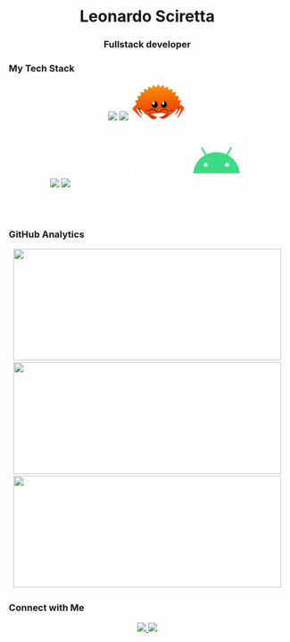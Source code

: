 <h1 align="center">Leonardo Sciretta</h1>
<h3 align="center">Fullstack developer</h3>

### &nbsp;My Tech Stack

<p align="center">
  <img src="https://raw.githubusercontent.com/sciretta/sciretta/9232a39be70d54bc073688201101f29abea26f18/public/javascript.svg" width="100">
  <img src="https://raw.githubusercontent.com/sciretta/sciretta/9232a39be70d54bc073688201101f29abea26f18/public/typescript.svg" width="100">
  <img src="https://raw.githubusercontent.com/sciretta/sciretta/0f6171889e15b46b35a369233bb2f0c720e007e8/public/rust_crab.svg" width="100">
   <br><br>
  <img src="https://raw.githubusercontent.com/sciretta/sciretta/9232a39be70d54bc073688201101f29abea26f18/public/React.svg" width="100">
  <img src="https://raw.githubusercontent.com/sciretta/sciretta/9232a39be70d54bc073688201101f29abea26f18/public/nodejs.svg" width="100">
  <img src="https://raw.githubusercontent.com/sciretta/sciretta/9232a39be70d54bc073688201101f29abea26f18/public/Nextjs.svg" width="100">
  <img src="https://raw.githubusercontent.com/sciretta/sciretta/9232a39be70d54bc073688201101f29abea26f18/public/expo.svg" width="100">
  <img src="https://raw.githubusercontent.com/sciretta/sciretta/0f6171889e15b46b35a369233bb2f0c720e007e8/public/android_studio.svg" width="100">
</p>
<br><br>

### &nbsp;GitHub Analytics

<p align="center">
  <a href="https://github.com/sciretta">
    <img width="480em" height="200em" src="https://github-readme-stats-eight-theta.vercel.app/api/top-langs/?username=sciretta&theme=chartreuse-dark&layout=compact&hide=html,css" />
    <img width="480em" height="200em" src="https://streak-stats.demolab.com?user=sciretta&theme=chartreuse-dark">
    <img width="480em" height="200em" src="https://github-readme-stats.vercel.app/api?username=sciretta&show_icons=true&theme=chartreuse-dark" />
  </a>
</p>

### &nbsp;Connect with Me

<p align="center" >
  <a target="_blank" href="https://www.linkedin.com/in/leonardo-sciretta-a43939201">
    <img src="https://img.shields.io/badge/-Leonardo%20Sciretta-0077B5?style=flat-square&logo=Linkedin&logoColor=white"/>
  </a>
  <a target="_blank" href="https://leonardo28.vercel.app/">
    <img src="https://img.shields.io/badge/-Personal%20site-%23040309?color=gray&logo=Gmail"/>
  </a>
</p

